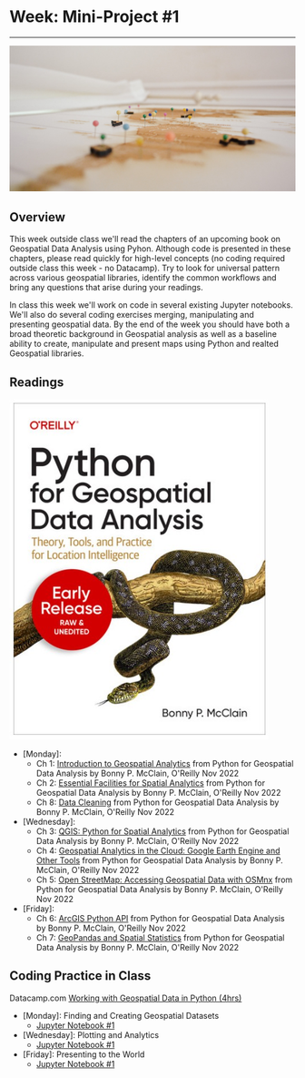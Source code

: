 # Week: Mini-Project #1
---

![Map Image](images/img_iphs290_map_delfi-de-la-rua-vfzfavUZmfc-unsplash.jpg)

## Overview

This week outside class we'll read the chapters of an upcoming book on Geospatial Data Analysis using Pyhon. Although code is presented in these chapters, please read quickly for high-level concepts (no coding required outside class this week - no Datacamp). Try to look for universal pattern across various geospatial libraries, identify the common workflows and bring any questions that arise during your readings. 

In class this week we'll work on code in several existing Jupyter notebooks. We'll also do several coding exercises merging, manipulating and presenting geospatial data. By the end of the week you should have both a broad theoretic background in Geospatial analysis as well as a baseline ability to create, manipulate and present maps using Python and realted Geospatial libraries.


## Readings

![Python for Geospatial Data Analysis by Bonny P. McClain](images/book_cover_python_for_geospatial_data_analysis_bmcclain_202211.jpg)

- [Monday]:
    * Ch 1: [Introduction to Geospatial Analytics](https://drive.google.com/file/d/1efx44lDocuHcDim7gIpMGTyoKrwMcgNI/view?usp=sharing) from Python for Geospatial Data Analysis by Bonny P. McClain, O'Reilly Nov 2022
    * Ch 2: [Essential Facilities for Spatial Analytics]() from Python for Geospatial Data Analysis by Bonny P. McClain, O'Reilly Nov 2022
    * Ch 8: [Data Cleaning]() from Python for Geospatial Data Analysis by Bonny P. McClain, O'Reilly Nov 2022
- [Wednesday]:
    * Ch 3: [QGIS: Python for Spatial Analytics]() from Python for Geospatial Data Analysis by Bonny P. McClain, O'Reilly Nov 2022
    * Ch 4: [Geospatial Analytics in the Cloud: Google Earth Engine and Other Tools]() from Python for Geospatial Data Analysis by Bonny P. McClain, O'Reilly Nov 2022
    * Ch 5: [Open StreetMap: Accessing Geospatial Data with OSMnx]() from Python for Geospatial Data Analysis by Bonny P. McClain, O'Reilly Nov 2022
- [Friday]:
    * Ch 6: [ArcGIS Python API]() from Python for Geospatial Data Analysis by Bonny P. McClain, O'Reilly Nov 2022
    * Ch 7: [GeoPandas and Spatial Statistics]() from Python for Geospatial Data Analysis by Bonny P. McClain, O'Reilly Nov 2022



## Coding Practice in Class

Datacamp.com [Working with Geospatial Data in Python (4hrs)](https://app.datacamp.com/learn/courses/working-with-geospatial-data-in-python)

- [Monday]: Finding and Creating Geospatial Datasets
    * [Jupyter Notebook #1]() 
- [Wednesday]: Plotting and Analytics
    * [Jupyter Notebook #1]()
- [Friday]: Presenting to the World
    * [Jupyter Notebook #1]()

